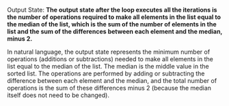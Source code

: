 Output State: **The output state after the loop executes all the iterations is the number of operations required to make all elements in the list equal to the median of the list, which is the sum of the number of elements in the list and the sum of the differences between each element and the median, minus 2.**

In natural language, the output state represents the minimum number of operations (additions or subtractions) needed to make all elements in the list equal to the median of the list. The median is the middle value in the sorted list. The operations are performed by adding or subtracting the difference between each element and the median, and the total number of operations is the sum of these differences minus 2 (because the median itself does not need to be changed).